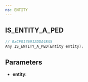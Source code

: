 ```yaml
---
ns: ENTITY
---
```

## IS_ENTITY_A_PED

```c
// 0xCF8176912DDA4EA5
Any IS_ENTITY_A_PED(Entity entity);
```

## Parameters
* **entity**:

